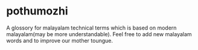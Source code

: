 # pothumozhi
A glossory for malayalam technical terms which is based on modern malayalam(may be more understandable). Feel free to add new malayalam words and to improve our mother toungue.
